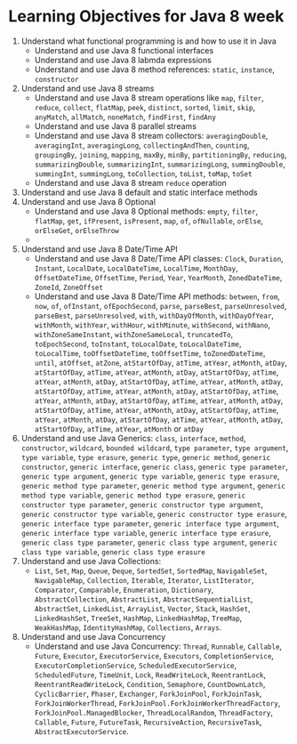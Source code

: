 # Learning Objectives for Java 8 week
1. Understand what functional programming is and how to use it in Java
    - Understand and use Java 8 functional interfaces
    - Understand and use Java 8 labmda expressions
    - Understand and use Java 8 method references: `static`, `instance`, `constructor`
2. Understand and use Java 8 streams
    - Understand and use Java 8 stream operations like `map`, `filter`, `reduce`, `collect`, `flatMap`, `peek`, `distinct`, `sorted`, `limit`, `skip`, `anyMatch`, `allMatch`, `noneMatch`, `findFirst`, `findAny`
    - Understand and use Java 8 parallel streams
    - Understand and use Java 8 stream collectors: `averagingDouble`, `averagingInt`, `averagingLong`, `collectingAndThen`, `counting`, `groupingBy`, `joining`, `mapping`, `maxBy`, `minBy`, `partitioningBy`, `reducing`, `summarizingDouble`, `summarizingInt`, `summarizingLong`, `summingDouble`, `summingInt`, `summingLong`, `toCollection`, `toList`, `toMap`, `toSet`
    - Understand and use Java 8 stream `reduce` operation
3. Understand and use Java 8 default and static interface methods
4. Understand and use Java 8 Optional
    - Understand and use Java 8 Optional methods: `empty`, `filter`, `flatMap`, `get`, `ifPresent`, `isPresent`, `map`, `of`, `ofNullable`, `orElse`, `orElseGet`, `orElseThrow`
    - 
5. Understand and use Java 8 Date/Time API
    - Understand and use Java 8 Date/Time API classes: `Clock`, `Duration`, `Instant`, `LocalDate`, `LocalDateTime`, `LocalTime`, `MonthDay`, `OffsetDateTime`, `OffsetTime`, `Period`, `Year`, `YearMonth`, `ZonedDateTime`, `ZoneId`, `ZoneOffset`
    - Understand and use Java 8 Date/Time API methods: `between`, `from`, `now`, `of`, `ofInstant`, `ofEpochSecond`, `parse`, `parseBest`, `parseUnresolved`, `parseBest`, `parseUnresolved`, `with`, `withDayOfMonth`, `withDayOfYear`, `withMonth`, `withYear`, `withHour`, `withMinute`, `withSecond`, `withNano`, `withZoneSameInstant`, `withZoneSameLocal`, `truncatedTo`, `toEpochSecond`, `toInstant`, `toLocalDate`, `toLocalDateTime`, `toLocalTime`, `toOffsetDateTime`, `toOffsetTime`, `toZonedDateTime`, `until`, `atOffset`, `atZone`, `atStartOfDay`, `atTime`, `atYear`, `atMonth`, `atDay`, `atStartOfDay`, `atTime`, `atYear`, `atMonth`, `atDay`, `atStartOfDay`, `atTime`, `atYear`, `atMonth`, `atDay`, `atStartOfDay`, `atTime`, `atYear`, `atMonth`, `atDay`, `atStartOfDay`, `atTime`, `atYear`, `atMonth`, `atDay`, `atStartOfDay`, `atTime`, `atYear`, `atMonth`, `atDay`, `atStartOfDay`, `atTime`, `atYear`, `atMonth`, `atDay`, `atStartOfDay`, `atTime`, `atYear`, `atMonth`, `atDay`, `atStartOfDay`, `atTime`, `atYear`, `atMonth`, `atDay`, `atStartOfDay`, `atTime`, `atYear`, `atMonth`, `atDay`, `atStartOfDay`, `atTime`, `atYear`, `atMonth` or `atDay`
6. Understand and use Java Generics: `class`, `interface`, `method`, `constructor`, `wildcard`, `bounded wildcard`, `type parameter`, `type argument`, `type variable`, `type erasure`, `generic type`, `generic method`, `generic constructor`, `generic interface`, `generic class`, `generic type parameter`, `generic type argument`, `generic type variable`, `generic type erasure`, `generic method type parameter`, `generic method type argument`, `generic method type variable`, `generic method type erasure`, `generic constructor type parameter`, `generic constructor type argument`, `generic constructor type variable`, `generic constructor type erasure`, `generic interface type parameter`, `generic interface type argument`, `generic interface type variable`, `generic interface type erasure`, `generic class type parameter`, `generic class type argument`, `generic class type variable`, `generic class type erasure`
7. Understand and use Java Collections: 
    - `List`, `Set`, `Map`, `Queue`, `Deque`, `SortedSet`, `SortedMap`, `NavigableSet`, `NavigableMap`, `Collection`, `Iterable`, `Iterator`, `ListIterator`, `Comparator`, `Comparable`, `Enumeration`, `Dictionary`, `AbstractCollection`, `AbstractList`, `AbstractSequentialList`, `AbstractSet`, `LinkedList`, `ArrayList`, `Vector`, `Stack`, `HashSet`, `LinkedHashSet`, `TreeSet`, `HashMap`, `LinkedHashMap`, `TreeMap`, `WeakHashMap`, `IdentityHashMap`, `Collections`, `Arrays`.
8. Understand and use Java Concurrency
    - Understand and use Java Concurrency: `Thread`, `Runnable`, `Callable`, `Future`, `Executor`, `ExecutorService`, `Executors`, `CompletionService`, `ExecutorCompletionService`, `ScheduledExecutorService`, `ScheduledFuture`, `TimeUnit`, `Lock`, `ReadWriteLock`, `ReentrantLock`, `ReentrantReadWriteLock`, `Condition`, `Semaphore`, `CountDownLatch`, `CyclicBarrier`, `Phaser`, `Exchanger`, `ForkJoinPool`, `ForkJoinTask`, `ForkJoinWorkerThread`, `ForkJoinPool.ForkJoinWorkerThreadFactory`, `ForkJoinPool.ManagedBlocker`, `ThreadLocalRandom`, `ThreadFactory`, `Callable`, `Future`, `FutureTask`, `RecursiveAction`, `RecursiveTask`, `AbstractExecutorService`.
